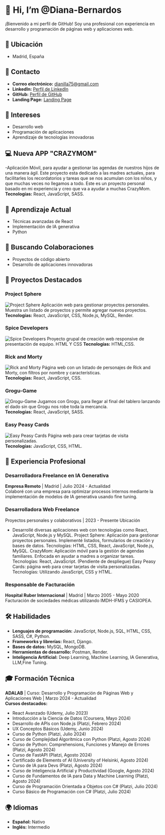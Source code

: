 # 👋 Hi, I’m @Diana-Bernardos

¡Bienvenido a mi perfil de GitHub! Soy una profesional con experiencia en desarrollo y programación de páginas web y aplicaciones web.

## 📍 Ubicación
- Madrid, España

## 📧 Contacto
- **Correo electrónico:** [dianilla75@gmail.com](mailto:dianilla75@gmail.com)
- **LinkedIn:** [Perfil de LinkedIn](https://www.linkedin.com/in/tu-perfil)
- **GitHub:** [Perfil de GitHub](https://github.com/Diana-Bernardos)
- **Landing Page:** [Landing Page]([http://127.0.0.1:5500/indexbanner.html](http://127.0.0.1:5500/indexbanner.html))

## 👀 Intereses
- Desarrollo web
- Programación de aplicaciones
- Aprendizaje de tecnologías innovadoras

## 💻 Nueva APP "CRAZYMOM"
 -Aplicación Móvil, para ayudar a gestionar las agendas de nuestros hijos de una manera ágil.
Este proyecto esta dedicado a las madres actuales, para facilitarles los recordatorios y
tareas que se nos acumulan con los niños, y que muchas veces no llegamos a todo. Este es
un proyecto personal basado en mi experiencia y creo que va a ayudar a muchas
CrazyMom.
**Tecnologías:** React, JavaScript, SASS.
 
## 🌱 Aprendizaje Actual
- Técnicas avanzadas de React
- Implementación de IA generativa
- Python

## 💞️ Buscando Colaboraciones
- Proyectos de código abierto
- Desarrollo de aplicaciones innovadoras

## 🚀 Proyectos Destacados
### Project Sphere
![Project Sphere](URL-de-la-imagen)
Aplicación web para gestionar proyectos personales. Muestra un listado de proyectos y permite agregar nuevos proyectos.  
**Tecnologías:** React, JavaScript, CSS, Node.js, MySQL, Render.

### Spice Developers
![Spice Developers](URL-de-la-imagen)
Proyecto grupal de creación web responsive de presentación de equipo. HTML Y CSS
**Tecnologías:** HTML,CSS.

### Rick and Morty
![Rick and Morty](URL-de-la-imagen)
Página web con un listado de personajes de Rick and Morty, con filtros por nombre y características.  
**Tecnologías:** React, JavaScript, CSS.

### Grogu-Game
![Grogu-Game](URL-de-la-imagen)
Jugamos con Grogu, para llegar al final del tablero lanzando el dado sin que Grogu nos robe toda la mercancía.  
**Tecnologías:** React, JavaScript, SASS.

### Easy Peasy Cards
![Easy Peasy Cards](URL-de-la-imagen)
Página web para crear tarjetas de visita personalizadas.  
**Tecnologías:** JavaScript, CSS, HTML.

## 💼 Experiencia Profesional
### Desarrolladora Freelance en IA Generativa
**Empresa Remoto** | Madrid | Julio 2024 - Actualidad  
Colaboré con una empresa para optimizar procesos internos mediante la implementación de modelos de IA generativa usando fine tuning.

### Desarrolladora Web Freelance 
Proyectos personales y colaborativos | 2023 - Presente Ubicación
* Desarrollé diversas aplicaciones web con tecnologías como React, JavaScript, Node.js y
MySQL.
Project Sphere: Aplicación para gestionar proyectos personales. Implementé listados,
formularios de creación y bases de datos.
Tecnologías: HTML, CSS, React, JavaScript, Node.js, MySQL.
CrazyMom: Aplicación móvil para la gestión de agendas familiares. Enfocada en ayudar a
madres a organizar tareas.
Tecnologías: React, JavaScript. (Pendiente de despliegue)
Easy Peasy Cards: página web para crear tarjetas de visita personalizadas. Tecnologías:
Utilizando JavaScript, CSS y HTML.

### Responsable de Facturación
**Hospital Ruber Internacional** | Madrid | Marzo 2005 - Mayo 2020  
Facturación de sociedades médicas utilizando IMDH-IFMS y CASIOPEA.

## 🛠️ Habilidades
- **Lenguajes de programación:** JavaScript, Node.js, SQL, HTML, CSS, SASS, C#, Python.
- **Frameworks y librerías:** React, Django.
- **Bases de datos:** MySQL, MongoDB.
- **Herramientas de desarrollo:** Postman, Render.
- **Inteligencia Artificial:** Deep Learning, Machine Learning, IA Generativa, LLM,Fine Tuning.

## 🎓 Formación Técnica
**ADALAB** | Curso: Desarrollo y Programación de Páginas Web y Aplicaciones Web | Marzo 2024 - Actualidad  
**Cursos destacados:**
- React Avanzado (Udemy, Julio 2023)
- Introducción a la Ciencia de Datos (Coursera, Mayo 2024)
- Desarrollo de APIs con Node.js (Platzi, Febrero 2024)
- UX Conceptos Básicos (Udemy, Junio 2024)
- Curso de Python (Platzi, Julio 2024)
- Curso de Complejidad Algorítmica con Python (Platzi, Agosto 2024)
- Curso de Python: Comprehensions, Funciones y Manejo de Errores (Platzi, Agosto 2024)
- Curso de FastAPI (Platzi, Agosto 2024)
- Certificado de Elements of AI (University of Helsinki, Agosto 2024)
- Curso de IA para Devs (Platzi, Agosto 2024)
- Curso de Inteligencia Artificial y Productividad (Google, Agosto 2024)
- Curso de Fundamentos de IA para Data y Machine Learning (Platzi, Agosto 2024)
- Curso de Programación Orientada a Objetos con C# (Platzi, Julio 2024)
- Curso Básico de Programación con C# (Platzi, Julio 2024)

## 🌍 Idiomas
- **Español:** Nativo
- **Inglés:** Intermedio



